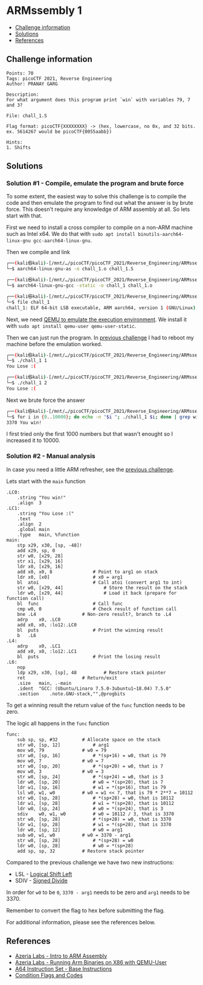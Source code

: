 # ARMssembly 1

- [Challenge information](#challenge-information)
- [Solutions](#solutions)
- [References](#references)

## Challenge information
```
Points: 70
Tags: picoCTF 2021, Reverse Engineering
Author: PRANAY GARG

Description:
For what argument does this program print `win` with variables 79, 7 and 3? 

File: chall_1.S 

Flag format: picoCTF{XXXXXXXX} -> (hex, lowercase, no 0x, and 32 bits. ex. 5614267 would be picoCTF{0055aabb})

Hints:
1. Shifts
```

## Solutions

### Solution #1 - Compile, emulate the program and brute force

To some extent, the easiest way to solve this challenge is to compile the code and then emulate the program to find out what the answer is by brute force. This doesn't require any knowledge of ARM assembly at all. So lets start with that.

First we need to install a cross compiler to compile on a non-ARM machine such as Intel x64. We do that with `sudo apt install binutils-aarch64-linux-gnu gcc-aarch64-linux-gnu`.

Then we compile and link
```bash
┌──(kali㉿kali)-[/mnt/…/picoCTF/picoCTF_2021/Reverse_Engineering/ARMssembly_1]
└─$ aarch64-linux-gnu-as -o chall_1.o chall_1.S

┌──(kali㉿kali)-[/mnt/…/picoCTF/picoCTF_2021/Reverse_Engineering/ARMssembly_1]
└─$ aarch64-linux-gnu-gcc -static -o chall_1 chall_1.o

┌──(kali㉿kali)-[/mnt/…/picoCTF/picoCTF_2021/Reverse_Engineering/ARMssembly_1]
└─$ file chall_1                
chall_1: ELF 64-bit LSB executable, ARM aarch64, version 1 (GNU/Linux), statically linked, BuildID[sha1]=f83ed15a5dc86e4eee97dd9789a8f660009dae4d, for GNU/Linux 3.7.0, not stripped
```

Next, we need [QEMU to emulate the execution environment](https://azeria-labs.com/arm-on-x86-qemu-user/). We install it with `sudo apt install qemu-user qemu-user-static`.

Then we can just run the program. In [previous challenge](ARMssembly_0.md) I had to reboot my machine before the emulation worked.
```bash
┌──(kali㉿kali)-[/mnt/…/picoCTF/picoCTF_2021/Reverse_Engineering/ARMssembly_1]
└─$ ./chall_1 1
You Lose :(

┌──(kali㉿kali)-[/mnt/…/picoCTF/picoCTF_2021/Reverse_Engineering/ARMssembly_1]
└─$ ./chall_1 2
You Lose :(
```

Next we brute force the answer
```bash
┌──(kali㉿kali)-[/mnt/…/picoCTF/picoCTF_2021/Reverse_Engineering/ARMssembly_1]
└─$ for i in {0..10000}; do echo -n "$i "; ./chall_1 $i; done | grep win
3370 You win!
```

I first tried only the first 1000 numbers but that wasn't enought so I increased it to 10000.

### Solution #2 - Manual analysis

In case you need a little ARM refresher, see the [previous challenge](ARMssembly_0.md).

Lets start with the `main` function
```
.LC0:
	.string	"You win!"
	.align	3
.LC1:
	.string	"You Lose :("
	.text
	.align	2
	.global	main
	.type	main, %function
main:
	stp	x29, x30, [sp, -48]!
	add	x29, sp, 0
	str	w0, [x29, 28]
	str	x1, [x29, 16]
	ldr	x0, [x29, 16]
	add	x0, x0, 8				# Point to arg1 on stack
	ldr	x0, [x0]				# x0 = arg1
	bl	atoi					# Call atoi (convert arg1 to int)
	str	w0, [x29, 44]				# Store the result on the stack
	ldr	w0, [x29, 44]				# Load it back (prepare for function call)
	bl	func					# Call func
	cmp	w0, 0					# Check result of function call
	bne	.L4					# Non-zero result?, branch to .L4
	adrp	x0, .LC0
	add	x0, x0, :lo12:.LC0
	bl	puts					# Print the winning result
	b	.L6
.L4:
	adrp	x0, .LC1
	add	x0, x0, :lo12:.LC1
	bl	puts					# Print the losing result
.L6:
	nop
	ldp	x29, x30, [sp], 48			# Restore stack pointer
	ret						# Return/exit
	.size	main, .-main
	.ident	"GCC: (Ubuntu/Linaro 7.5.0-3ubuntu1~18.04) 7.5.0"
	.section	.note.GNU-stack,"",@progbits
```

To get a winning result the return value of the `func` function needs to be zero.

The logic all happens in the `func` function
```
func:
	sub	sp, sp, #32			# Allocate space on the stack
	str	w0, [sp, 12]			# arg1
	mov	w0, 79				# w0 = 79
	str	w0, [sp, 16]			# *(sp+16) = w0, that is 79
	mov	w0, 7				# w0 = 7
	str	w0, [sp, 20]      		# *(sp+20) = w0, that is 7
	mov	w0, 3				# w0 = 3
	str	w0, [sp, 24]      		# *(sp+24) = w0, that is 3
	ldr	w0, [sp, 20]      		# w0 = *(sp+20), that is 7
	ldr	w1, [sp, 16]			# w1 = *(sp+16), that is 79
	lsl	w0, w1, w0			# w0 = w1 << 7, that is 79 * 2**7 = 10112
	str	w0, [sp, 28]			# *(sp+28) = w0, that is 10112
	ldr	w1, [sp, 28]			# w1 = *(sp+28), that is 10112
	ldr	w0, [sp, 24]			# w0 = *(sp+24), that is 3
	sdiv	w0, w1, w0			# w0 = 10112 / 3, that is 3370
	str	w0, [sp, 28]			# *(sp+28) = w0, that is 3370
	ldr	w1, [sp, 28]			# w1 = *(sp+28), that is 3370
	ldr	w0, [sp, 12]			# w0 = arg1
	sub	w0, w1, w0			# w0 = 3370 - arg1
	str	w0, [sp, 28]			# *(sp+28) = w0
	ldr	w0, [sp, 28]			# w0 = *(sp+28)
	add	sp, sp, 32			# Restore stack pointer
```

Compared to the previous challenge we have two new instructions:
* LSL - [Logical Shift Left](https://developer.arm.com/documentation/100076/0200/a32-t32-instruction-set-reference/a32-and-t32-instructions/lsl)
* SDIV - [Signed Divide](https://developer.arm.com/documentation/100076/0200/a32-t32-instruction-set-reference/a32-and-t32-instructions/sdiv)

In order for `w0` to be `0`, `3370 - arg1` needs to be zero and `arg1` needs to be 3370.

Remember to convert the flag to hex before submitting the flag.

For additional information, please see the references below.

## References

- [Azeria Labs - Intro to ARM Assembly](https://azeria-labs.com/writing-arm-assembly-part-1/)
- [Azeria Labs - Running Arm Binaries on X86 with QEMU-User](https://azeria-labs.com/arm-on-x86-qemu-user/)
- [A64 Instruction Set - Base Instructions](https://developer.arm.com/documentation/ddi0602/2023-06/Base-Instructions?lang=en)
- [Condition Flags and Codes](https://community.arm.com/arm-community-blogs/b/architectures-and-processors-blog/posts/condition-codes-1-condition-flags-and-codes)

